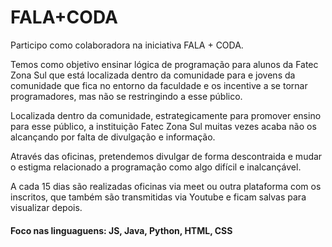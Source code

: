 # FALA+CODA

Participo como colaboradora na iniciativa FALA + CODA.

Temos como objetivo ensinar lógica de programação para alunos da Fatec Zona Sul que está localizada dentro da comunidade para  e jovens da comunidade que fica no entorno da faculdade e os incentive a se tornar programadores, mas não se restringindo a esse público. 

Localizada dentro da comunidade, estrategicamente para promover ensino para esse público, a instituição Fatec Zona Sul muitas vezes acaba não os alcançando por falta de divulgação e informação. 

Através das oficinas, pretendemos divulgar de forma descontraida e mudar o estigma relacionado a programação como algo difícil e inalcançável.

A cada 15 dias são realizadas oficinas via meet ou outra plataforma com os inscritos, que também são transmitidas via Youtube e ficam salvas para visualizar depois.

#### Foco nas linguaguens: JS, Java, Python, HTML, CSS


